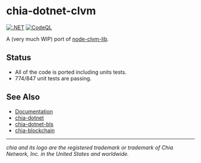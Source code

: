 # chia-dotnet-clvm

[![.NET](https://github.com/dkackman/chia-dotnet-clvm/actions/workflows/dotnet.yml/badge.svg)](https://github.com/dkackman/chia-dotnet-clvm/actions/workflows/dotnet.yml)
[![CodeQL](https://github.com/dkackman/chia-dotnet-clvm/actions/workflows/github-code-scanning/codeql/badge.svg)](https://github.com/dkackman/chia-dotnet-clvm/actions/workflows/github-code-scanning/codeql)

A (very much WIP) port of [node-clvm-lib](https://github.com/Chia-Network/node-clvm-lib).

## Status

- All of the code is ported including units tests.
- 774/847 unit tests are passing.

## See Also

- [Documentation](https://dkackman.github.io/chia-dotnet-clvm/)
- [chia-dotnet](https://www.nuget.org/packages/chia-dotnet/)
- [chia-dotnet-bls](https://www.nuget.org/packages/chia-dotnet-bls/)
- [chia-blockchain](https://chia.net)

___

_chia and its logo are the registered trademark or trademark of Chia Network, Inc. in the United States and worldwide._
